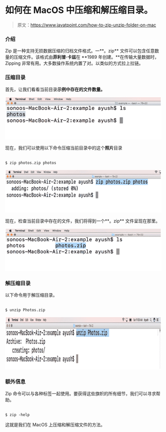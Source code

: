 # 如何在 MacOS 中压缩和解压缩目录。

> 原文：<https://www.javatpoint.com/how-to-zip-unzip-folder-on-mac>

### 介绍

Zip 是一种支持无损数据压缩的归档文件格式。一**。zip** 文件可以包含任意数量的压缩文件。该格式由**菲利普·卡兹**在 **1989 年创建。**在传输大量数据时，Zipping 非常有用。大多数操作系统内置了对。以类似的方式拉上拉链。

### 压缩目录

首先，让我们看看当前目录**示例中存在的文件数量。**

![How to Zip and Unzip directories in MacOS](img/1d478721b1ff633f0f251280abd4698c.png)

现在，我们可以使用以下命令压缩当前目录中的这个**照片**目录

```

$ zip photos.zip photos

```

![How to Zip and Unzip directories in MacOS](img/293826bb7aa86a25983075034b1a0ad1.png)

现在，检查当前目录中存在的文件，我们将得到一个**。zip** 文件呈现在那里。

![How to Zip and Unzip directories in MacOS](img/b9193b311ee9d2907ab7658d0a43e1df.png)

### 解压缩目录

以下命令用于解压缩目录。

```

$ unzip Photos.zip

```

![How to Zip and Unzip directories in MacOS](img/92741dacfcd4737580c65df614934c75.png)

### 额外信息

Zip 命令可以与各种标签一起使用。要获得这些旗帜的所有细节，我们可以寻求帮助。

```

$ zip -help 

```

这就是我们在 MacOS 上压缩和解压缩文件的方法。